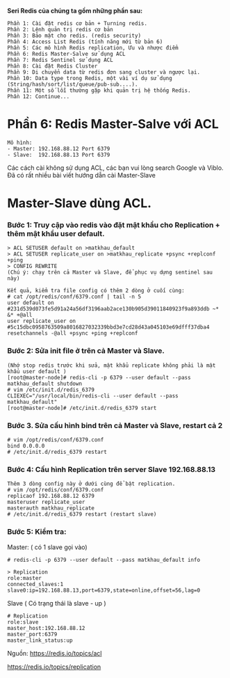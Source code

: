 **Seri Redis của chúng ta gồm những phần sau:**
```
Phần 1: Cài đặt redis cơ bản + Turning redis.
Phần 2: Lệnh quản trị redis cơ bản
Phần 3: Bảo mật cho redis. (redis security)
Phần 4: Access List Redis (tính năng mới từ bản 6)
Phần 5: Các mô hình Redis replication, Ưu và nhược điểm
Phần 6: Redis Master-Salve sử dụng ACL
Phần 7: Redis Sentinel sử dụng ACL
Phần 8: Cài đặt Redis Cluster
Phần 9: Di chuyển data từ redis đơn sang cluster và ngược lại.
Phần 10: Data type trong Redis, một vài ví dụ sử dụng (String/hash/sort/list/queue/pub-sub....).
Phần 11: Một số lỗi thường gặp khi quản trị hệ thống Redis.
Phần 12: Continue...
```
# Phần 6: Redis Master-Salve với ACL
```
Mô hình:
- Master: 192.168.88.12 Port 6379
- Slave:  192.168.88.13 Port 6379
```

Các cách cài không sử dụng ACL, các bạn vui lòng search Google và Viblo. Đã có rất nhiều bài viết hướng dẫn cài Master-Slave

# Master-Slave dùng ACL.
### Bước 1: Truy cập vào redis vào đặt mật khẩu cho Replication + thêm mật khẩu user default.
```
> ACL SETUSER default on >matkhau_default
> ACL SETUSER replicate_user on >matkhau_replicate +psync +replconf +ping
> CONFIG REWRITE
(Chú ý: chạy trên cả Master và Slave, để phục vụ dựng sentinel sau này)

Kết quả, kiểm tra file config có thêm 2 dòng ở cuối cùng:
# cat /opt/redis/conf/6379.conf | tail -n 5
user default on #231d539d073fe5d91a24a56df3196aab2ace130b905d39011840923f9a893ddb ~* &* +@all
user replicate_user on #5c15dbc0958763509a8016827032339bbd3e7cd28d43a045103e69dfff37dba4 resetchannels -@all +psync +ping +replconf
```
###  Bước 2: Sửa init file ở trên cả Master và Slave. 
```
(Nhớ stop redis trước khi sửa, mật khẩu replicate không phải là mật khẩu user default )
[root@master-node]# redis-cli -p 6379 --user default --pass matkhau_default shutdown
# vim /etc/init.d/redis_6379
CLIEXEC="/usr/local/bin/redis-cli --user default --pass matkhau_default"
[root@master-node]# /etc/init.d/redis_6379 start
```

###  Bước 3. Sửa cấu hình bind trên cả Master và Slave, restart cả 2
```
# vim /opt/redis/conf/6379.conf
bind 0.0.0.0
# /etc/init.d/redis_6379 restart
```

###  Bước 4: Cấu hình Replication trên server Slave 192.168.88.13 
```
Thêm 3 dòng config này ở dưới cùng để bật replication.
# vim /opt/redis/conf/6379.conf
replicaof 192.168.88.12 6379
masteruser replicate_user
masterauth matkhau_replicate
# /etc/init.d/redis_6379 restart (restart slave)
```

### Bước 5: Kiểm tra:

Master: ( có 1 slave gọi vào)
```
# redis-cli -p 6379 --user default --pass matkhau_default info

> Replication
role:master
connected_slaves:1
slave0:ip=192.168.88.13,port=6379,state=online,offset=56,lag=0
```
Slave ( Có trạng thái là slave - up )
```
# Replication
role:slave
master_host:192.168.88.12
master_port:6379
master_link_status:up

```


Nguồn: https://redis.io/topics/acl

https://redis.io/topics/replication